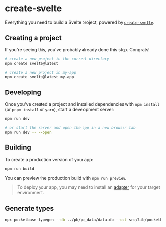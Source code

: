 # create-svelte

Everything you need to build a Svelte project, powered by
[`create-svelte`](https://github.com/sveltejs/kit/tree/master/packages/create-svelte).

## Creating a project

If you're seeing this, you've probably already done this step. Congrats!

```bash
# create a new project in the current directory
npm create svelte@latest

# create a new project in my-app
npm create svelte@latest my-app
```

## Developing

Once you've created a project and installed dependencies with `npm install` (or
`pnpm install` or `yarn`), start a development server:

```bash
npm run dev

# or start the server and open the app in a new browser tab
npm run dev -- --open
```

## Building

To create a production version of your app:

```bash
npm run build
```

You can preview the production build with `npm run preview`.

> To deploy your app, you may need to install an
> [adapter](https://kit.svelte.dev/docs/adapters) for your target environment.

## Generate types

```bash
npx pocketbase-typegen --db ../pb/pb_data/data.db --out src/lib/pocketbase-types.ts
```
